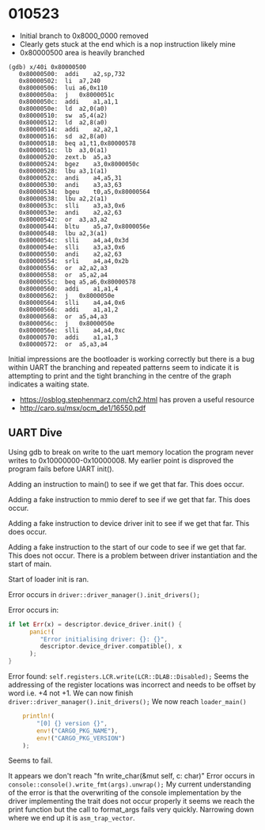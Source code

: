 # 010523

- Initial branch to 0x8000_0000 removed
- Clearly gets stuck at the end which is a nop instruction likely mine
- 0x80000500 area is heavily branched

```gdb
(gdb) x/40i 0x80000500
   0x80000500:	addi	a2,sp,732
   0x80000502:	li	a7,240
   0x80000506:	lui	a6,0x110
   0x8000050a:	j	0x8000051c
   0x8000050c:	addi	a1,a1,1
   0x8000050e:	ld	a2,0(a0)
   0x80000510:	sw	a5,4(a2)
   0x80000512:	ld	a2,8(a0)
   0x80000514:	addi	a2,a2,1
   0x80000516:	sd	a2,8(a0)
   0x80000518:	beq	a1,t1,0x80000578
   0x8000051c:	lb	a3,0(a1)
   0x80000520:	zext.b	a5,a3
   0x80000524:	bgez	a3,0x8000050c
   0x80000528:	lbu	a3,1(a1)
   0x8000052c:	andi	a4,a5,31
   0x80000530:	andi	a3,a3,63
   0x80000534:	bgeu	t0,a5,0x80000564
   0x80000538:	lbu	a2,2(a1)
   0x8000053c:	slli	a3,a3,0x6
   0x8000053e:	andi	a2,a2,63
   0x80000542:	or	a3,a3,a2
   0x80000544:	bltu	a5,a7,0x8000056e
   0x80000548:	lbu	a2,3(a1)
   0x8000054c:	slli	a4,a4,0x3d
   0x8000054e:	slli	a3,a3,0x6
   0x80000550:	andi	a2,a2,63
   0x80000554:	srli	a4,a4,0x2b
   0x80000556:	or	a2,a2,a3
   0x80000558:	or	a5,a2,a4
   0x8000055c:	beq	a5,a6,0x80000578
   0x80000560:	addi	a1,a1,4
   0x80000562:	j	0x8000050e
   0x80000564:	slli	a4,a4,0x6
   0x80000566:	addi	a1,a1,2
   0x80000568:	or	a5,a4,a3
   0x8000056c:	j	0x8000050e
   0x8000056e:	slli	a4,a4,0xc
   0x80000570:	addi	a1,a1,3
   0x80000572:	or	a5,a3,a4
```

Initial impressions are the bootloader is working correctly but there is a bug within UART the branching and repeated patterns seem to indicate it is attempting to print and the tight branching in the centre of the graph indicates a waiting state.

- https://osblog.stephenmarz.com/ch2.html has proven a useful resource
- http://caro.su/msx/ocm_de1/16550.pdf

## UART Dive
Using gdb to break on write to the uart memory location the program never writes to 0x10000000-0x10000008. My earlier point is disproved the program fails before UART init().

Adding an instruction to main() to see if we get that far. This does occur.

Adding a fake instruction to mmio deref to see if we get that far. This does occur.

Adding a fake instruction to device driver init to see if we get that far. This does occur.

Adding a fake instruction to the start of our code to see if we get that far. This does not occur. There is a problem between driver instantiation and the start of main.

Start of loader init is ran.

Error occurs in `driver::driver_manager().init_drivers();`

Error occurs in:

```rust
if let Err(x) = descriptor.device_driver.init() {
      panic!(
         "Error initialising driver: {}: {}",
         descriptor.device_driver.compatible(), x
      );
}
```

Error found: `self.registers.LCR.write(LCR::DLAB::Disabled);`
Seems the addressing of the register locations was incorrect and needs to be offset by word i.e. +4 not +1.
We can now finish `driver::driver_manager().init_drivers();`
We now reach `loader_main()`

```rust
    println!(
        "[0] {} version {}",
        env!("CARGO_PKG_NAME"),
        env!("CARGO_PKG_VERSION")
    );
```
Seems to fail.

It appears we don't reach "fn write_char(&mut self, c: char)"
Error occurs in `console::console().write_fmt(args).unwrap();`
My current understanding of the error is that the overwriting of the console implementation by the driver implementing the trait does not occur properly it seems we reach the print function but the call to format_args fails very quickly. Narrowing down where we end up it is `asm_trap_vector`.
